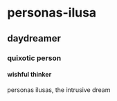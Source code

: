 # personas-ilusa

## daydreamer

### quixotic person

#### wishful thinker

personas ilusas, the intrusive dream

